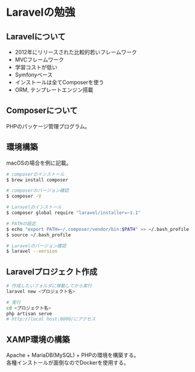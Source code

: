 # Laravelの勉強

## Laravelについて

- 2012年にリリースされた比較的若いフレームワーク
- MVCフレームワーク
- 学習コストが低い
- Symfonyベース
- インストールは全てComposerを使う
- ORM, テンプレートエンジン搭載

## Composerについて

PHPのパッケージ管理プログラム。

## 環境構築

macOSの場合を例に記載。

```bash
# composerのインストール
$ brew install composer

# composerのバージョン確認
$ composer -V

# Laravelのインストール
$ composer global require "laravel/installer=~1.1"

# PATHの設定
$ echo "export PATH=~/.composer/vendor/bin:$PATH" >> ~/.bash_profile
$ source ~/.bash_profile

# Laravelのバージョン確認
$ laravel --version
```

## Laravelプロジェクト作成

```bash
# 作成したいフォルダに移動してから実行
laravel new <プロジェクト名>

# 実行
cd <プロジェクト名>
php artisan serve
# http://local host:8000/にアクセス
```

## XAMP環境の構築

Apache + MariaDB(MySQL) + PHPの環境を構築する。  
各種インストールが面倒なのでDockerを使用する。
